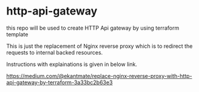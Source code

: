 # http-api-gateway

this repo will be used to create HTTP Api gateway by using terraform template

This is just the replacement of Nginx reverse proxy which is to redirect the requests to internal backed resources.

Instructions with explainations is given in below link.

https://medium.com/@ekantmate/replace-nginx-reverse-proxy-with-http-api-gateway-by-terraform-3a33bc2b63e3
